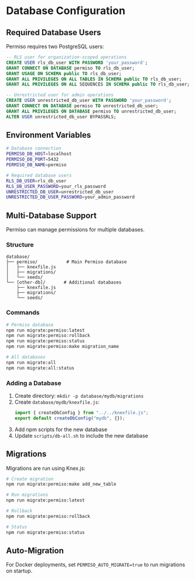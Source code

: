 # Database Configuration

## Required Database Users

Permiso requires two PostgreSQL users:

```sql
-- RLS user for organization-scoped operations
CREATE USER rls_db_user WITH PASSWORD 'your_password';
GRANT CONNECT ON DATABASE permiso TO rls_db_user;
GRANT USAGE ON SCHEMA public TO rls_db_user;
GRANT ALL PRIVILEGES ON ALL TABLES IN SCHEMA public TO rls_db_user;
GRANT ALL PRIVILEGES ON ALL SEQUENCES IN SCHEMA public TO rls_db_user;

-- Unrestricted user for admin operations
CREATE USER unrestricted_db_user WITH PASSWORD 'your_password';
GRANT CONNECT ON DATABASE permiso TO unrestricted_db_user;
GRANT ALL PRIVILEGES ON DATABASE permiso TO unrestricted_db_user;
ALTER USER unrestricted_db_user BYPASSRLS;
```

## Environment Variables

```bash
# Database connection
PERMISO_DB_HOST=localhost
PERMISO_DB_PORT=5432
PERMISO_DB_NAME=permiso

# Required database users
RLS_DB_USER=rls_db_user
RLS_DB_USER_PASSWORD=your_rls_password
UNRESTRICTED_DB_USER=unrestricted_db_user
UNRESTRICTED_DB_USER_PASSWORD=your_admin_password
```

## Multi-Database Support

Permiso can manage permissions for multiple databases.

### Structure
```
database/
├── permiso/           # Main Permiso database
│   ├── knexfile.js
│   ├── migrations/
│   └── seeds/
└── [other-db]/       # Additional databases
    ├── knexfile.js
    ├── migrations/
    └── seeds/
```

### Commands
```bash
# Permiso database
npm run migrate:permiso:latest
npm run migrate:permiso:rollback
npm run migrate:permiso:status
npm run migrate:permiso:make migration_name

# All databases
npm run migrate:all
npm run migrate:all:status
```

### Adding a Database

1. Create directory: `mkdir -p database/mydb/migrations`
2. Create `database/mydb/knexfile.js`:
   ```javascript
   import { createDbConfig } from "../../knexfile.js";
   export default createDbConfig("mydb", {});
   ```
3. Add npm scripts for the new database
4. Update `scripts/db-all.sh` to include the new database

## Migrations

Migrations are run using Knex.js:

```bash
# Create migration
npm run migrate:permiso:make add_new_table

# Run migrations
npm run migrate:permiso:latest

# Rollback
npm run migrate:permiso:rollback

# Status
npm run migrate:permiso:status
```

## Auto-Migration

For Docker deployments, set `PERMISO_AUTO_MIGRATE=true` to run migrations on startup.